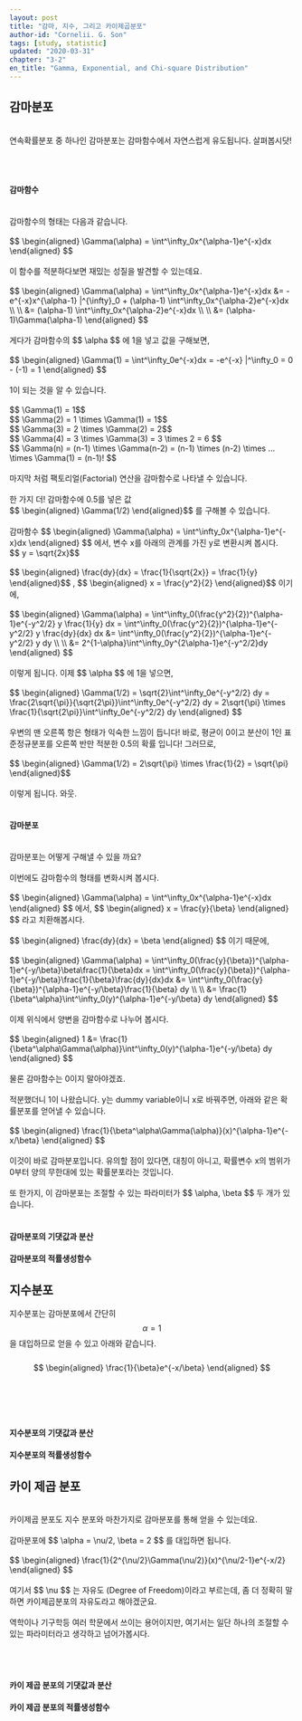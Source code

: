 ```yaml
---
layout: post
title: "감마, 지수, 그리고 카이제곱분포"
author-id: "Cornelii. G. Son"
tags: [study, statistic]
updated: "2020-03-31"
chapter: "3-2"
en_title: "Gamma, Exponential, and Chi-square Distribution"
---
```


## 감마분포
<br/>
연속확률분포 중 하나인 감마분포는 감마함수에서 자연스럽게 유도됩니다. 살펴봅시닷!

<br/><br/>

#### 감마함수
<br/>
감마함수의 형태는 다음과 같습니다.
<br/><br/>
$$ \begin{aligned} \Gamma(\alpha) = \int^\infty_0x^{\alpha-1}e^{-x}dx \end{aligned} $$
<br/><br/>
이 함수를 적분하다보면 재밌는 성질을 발견할 수 있는데요.
<br/><br/>
$$ \begin{aligned} \Gamma(\alpha) = \int^\infty_0x^{\alpha-1}e^{-x}dx 
&= -e^{-x}x^{\alpha-1} |^{\infty}_0 + (\alpha-1) \int^\infty_0x^{\alpha-2}e^{-x}dx \\ \\
&= (\alpha-1) \int^\infty_0x^{\alpha-2}e^{-x}dx \\ \\
&= (\alpha-1)\Gamma(\alpha-1)
\end{aligned} $$
<br/><br/>
게다가 감마함수의
$$ \alpha $$
에 1을 넣고 값을 구해보면,
<br/><br/>
$$ \begin{aligned} \Gamma(1) = \int^\infty_0e^{-x}dx = -e^{-x} |^\infty_0 = 0 - (-1) = 1    \end{aligned} $$
<br/><br/>
1이 되는 것을 알 수 있습니다.
<br/><br/>
$$ \Gamma(1) = 1$$
<br/>
$$ \Gamma(2) = 1 \times \Gamma(1) = 1$$
<br/>
$$ \Gamma(3) = 2 \times \Gamma(2) = 2$$
<br/>
$$ \Gamma(4) = 3 \times \Gamma(3) = 3 \times 2 = 6 $$
<br/>
$$ \Gamma(n) = (n-1) \times \Gamma(n-2) = (n-1) \times (n-2) \times ... \times \Gamma(1) = (n-1)! $$
<br/><br/>
마지막 처럼 팩토리얼(Factorial) 연산을 감마함수로 나타낼 수 있습니다.
<br/><br/>
한 가지 더! 감마함수에 0.5를 넣은 값
<br/>
$$ \begin{aligned} \Gamma(1/2) \end{aligned}$$
를 구해볼 수 있습니다.
<br/><br/>
감마함수 
$$ \begin{aligned} \Gamma(\alpha) = \int^\infty_0x^{\alpha-1}e^{-x}dx \end{aligned} $$
에서, 변수 x를 아래의 관계를 가진 y로 변환시켜 봅시다.
<br/>
$$ y = \sqrt{2x}$$
<br/><br/>
$$ \begin{aligned} \frac{dy}{dx} = \frac{1}{\sqrt{2x}} = \frac{1}{y} \end{aligned}$$
,
$$ \begin{aligned} x = \frac{y^2}{2} \end{aligned}$$
이기에,
<br/><br/>
$$ \begin{aligned} \Gamma(\alpha) = \int^\infty_0(\frac{y^2}{2})^{\alpha-1}e^{-y^2/2} y \frac{1}{y} dx = \int^\infty_0(\frac{y^2}{2})^{\alpha-1}e^{-y^2/2} y \frac{dy}{dx} dx
&= \int^\infty_0(\frac{y^2}{2})^{\alpha-1}e^{-y^2/2} y dy \\ \\
&= 2^{1-\alpha}\int^\infty_0y^{2\alpha-1}e^{-y^2/2}dy
\end{aligned} $$
<br/><br/>
이렇게 됩니다. 이제 
$$ \alpha $$
에 1을 넣으면,
<br/><br/>
$$ \begin{aligned} \Gamma(1/2) = \sqrt{2}\int^\infty_0e^{-y^2/2} dy = \frac{2\sqrt{\pi}}{\sqrt{2\pi}}\int^\infty_0e^{-y^2/2} dy = 2\sqrt{\pi} \times \frac{1}{\sqrt{2\pi}}\int^\infty_0e^{-y^2/2} dy
\end{aligned} $$
<br/><br/>
우변의 맨 오른쪽 항은 형태가 익숙한 느낌이 듭니다! 바로, 평균이 0이고 분산이 1인 표준정규분포를 오른쪽 반만 적분한 0.5의 확률 입니다! 그러므로,
<br/><br/>
$$ \begin{aligned} \Gamma(1/2) = 2\sqrt{\pi} \times \frac{1}{2} = \sqrt{\pi} \end{aligned}$$
<br/><br/>
이렇게 됩니다. 와웃.
<br/><br/>

#### 감마분포
<br/>
감마분포는 어떻게 구해낼 수 있을 까요?
<br/><br/>
이번에도 감마함수의 형태를 변화시켜 봅시다.
<br/><br/>
$$ \begin{aligned} \Gamma(\alpha) = \int^\infty_0x^{\alpha-1}e^{-x}dx \end{aligned} $$
에서,
$$ \begin{aligned} x = \frac{y}{\beta} \end{aligned} $$
라고 치환해봅시다.
<br/><br/>
$$ \begin{aligned} \frac{dy}{dx} = \beta \end{aligned} $$
이기 때문에,
<br/><br/>
$$ \begin{aligned} \Gamma(\alpha) = \int^\infty_0(\frac{y}{\beta})^{\alpha-1}e^{-y/\beta}\beta\frac{1}{\beta}dx = \int^\infty_0(\frac{y}{\beta})^{\alpha-1}e^{-y/\beta}\frac{1}{\beta}\frac{dy}{dx}dx &= \int^\infty_0(\frac{y}{\beta})^{\alpha-1}e^{-y/\beta}\frac{1}{\beta} dy \\ \\
&= \frac{1}{\beta^\alpha}\int^\infty_0(y)^{\alpha-1}e^{-y/\beta} dy
\end{aligned} $$
<br/><br/>
이제 위식에서 양변을 감마함수로 나누어 봅시다.
<br/><br/>
$$ \begin{aligned} 1 &= \frac{1}{\beta^\alpha\Gamma(\alpha)}\int^\infty_0(y)^{\alpha-1}e^{-y/\beta} dy
\end{aligned} $$
<br/><br/>
물론 감마함수는 0이지 말아야겠죠.
<br/><br/>
적분했더니 1이 나왔습니다. y는 dummy variable이니 x로 바꿔주면, 아래와 같은 확률분포를 얻어낼 수 있습니다.
<br/><br/>
$$ \begin{aligned} \frac{1}{\beta^\alpha\Gamma(\alpha)}(x)^{\alpha-1}e^{-x/\beta}
\end{aligned} $$
<br/><br/>
이것이 바로 감마분포입니다. 유의할 점이 있다면, 대칭이 아니고, 확률변수 x의 범위가 0부터 양의 무한대에 있는 확률분포라는 것입니다.
<br/><br/>
또 한가지, 이 감마분포는 조절할 수 있는 파라미터가
$$ \alpha, \beta $$
두 개가 있습니다.
<br/><br/>

#### 감마분포의 기댓값과 분산

#### 감마분포의 적률생성함수

## 지수분포
지수분포는 감마분포에서 간단히
$$ \alpha = 1$$
을 대입하므로 얻을 수 있고 아래와 같습니다.
<br/><br/>
$$ \begin{aligned} \frac{1}{\beta}e^{-x/\beta} \end{aligned} $$
<br/><br/>
<br/><br/>

#### 지수분포의 기댓값과 분산

#### 지수분포의 적률생성함수


## 카이 제곱 분포
<br/>
카이제곱 분포도 지수 분포와 마찬가지로 감마분포를 통해 얻을 수 있는데요.
<br/><br/>
감마분포에 
$$ \alpha = \nu/2, \beta = 2 $$
를 대입하면 됩니다.
<br/><br/>
$$ \begin{aligned} \frac{1}{2^{\nu/2}\Gamma(\nu/2)}(x)^{\nu/2-1}e^{-x/2}
\end{aligned} $$
<br/><br/>
여기서 
$$ \nu $$
는 자유도 (Degree of Freedom)이라고 부르는데, 좀 더 정확히 말하면 카이제곱분포의 자유도라고 해야겠군요.
<br/><br/>
역학이나 기구학등 여러 학문에서 쓰이는 용어이지만, 여기서는 일단 하나의 조절할 수 있는 파라미터라고 생각하고 넘어가봅시다.
<br/><br/>
<br/><br/>



#### 카이 제곱 분포의 기댓값과 분산

#### 카이 제곱 분포의 적률생성함수

<br/><br/>
<br/><br/>
<br/><br/>
<br/><br/>
<br/><br/>